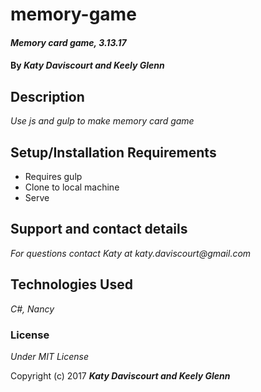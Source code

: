 # memory-game


#### _Memory card game, 3.13.17_

#### By _**Katy Daviscourt and Keely Glenn**_

## Description

_Use js and gulp to make memory card game_

## Setup/Installation Requirements

* Requires gulp
* Clone to local machine
* Serve


## Support and contact details

_For questions contact Katy at katy.daviscourt@gmail.com_

## Technologies Used

_C#, Nancy_

### License

*Under MIT License*

Copyright (c) 2017 **_Katy Daviscourt and Keely Glenn_**

